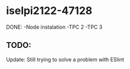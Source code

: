 # iselpi2122-47128

DONE:
 -Node instalation
 -TPC 2
 -TPC 3
 
TODO:
 -

Update:
  Still trying to solve a problem with ESlint
